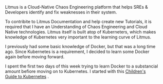 Litmus is a Cloud-Native Chaos Engineering platform that helps SREs & Developers identify and fix weaknesses in their system.

To contribite to Litmus Documentation and help create new Tutorials, it is required that I have an Understanding of Chaos Engineering and Cloud Native technologies.
Litmus itself is built atop of Kuberneters, which makes knowledge of Kubernetes very important to the learning curve of Litmus. 

I previously had some basic knowledge of Docker, but that was a long time ago. Since Kubernetes is a requirement, I decided to learn some Docker again before moving forward.

I spent the first two days of this week trying to learn Docker to a substancial amount befiore moving on to Kubernetes. I started with this [Children's Guide to Kubernetes](https://www.cncf.io/the-childrens-illustrated-guide-to-kubernetes/) .
